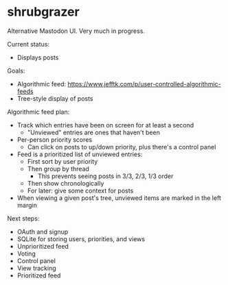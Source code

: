 # shrubgrazer

Alternative Mastodon UI.  Very much in progress.

Current status:
* Displays posts

Goals:
* Algorithmic feed: https://www.jefftk.com/p/user-controlled-algorithmic-feeds
* Tree-style display of posts

Algorithmic feed plan:
* Track which entries have been on screen for at least a second
  * "Unviewed" entries are ones that haven't been
* Per-person priority scores
  * Can click on posts to up/down priority, plus there's a control panel
* Feed is a prioritized list of unviewed entries:
  * First sort by user priority
  * Then group by thread
    * This prevents seeing posts in 3/3, 2/3, 1/3 order
  * Then show chronologically
  * For later: give some context for posts
* When viewing a given post's tree, unviewed items are marked in the left margin

Next steps:
* OAuth and signup
* SQLite for storing users, priorities, and views
* Unprioritized feed
* Voting
* Control panel
* View tracking
* Prioritized feed
